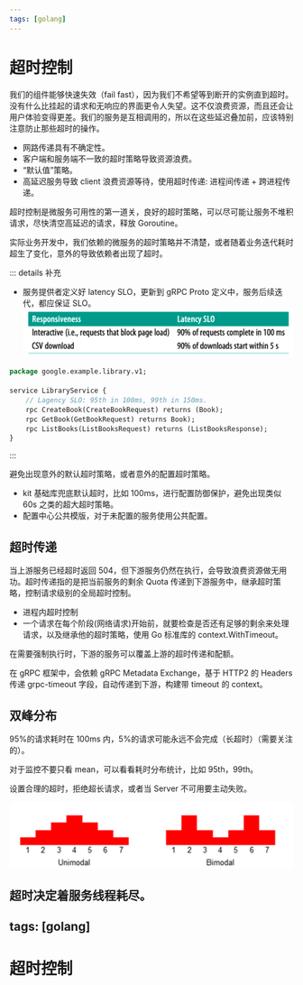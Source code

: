 ```yaml
---
tags: [golang]
---
```


# 超时控制

我们的组件能够快速失效（fail fast），因为我们不希望等到断开的实例直到超时。没有什么比挂起的请求和无响应的界面更令人失望。这不仅浪费资源，而且还会让用户体验变得更差。我们的服务是互相调用的，所以在这些延迟叠加前，应该特别注意防止那些超时的操作。

- 网路传递具有不确定性。
- 客户端和服务端不一致的超时策略导致资源浪费。
- “默认值”策略。
- 高延迟服务导致 client 浪费资源等待，使用超时传递: 进程间传递 + 跨进程传递。

超时控制是微服务可用性的第一道关，良好的超时策略，可以尽可能让服务不堆积请求，尽快清空高延迟的请求，释放 Goroutine。

实际业务开发中，我们依赖的微服务的超时策略并不清楚，或者随着业务迭代耗时超生了变化，意外的导致依赖者出现了超时。

::: details 补充

- 服务提供者定义好 latency SLO，更新到 gRPC Proto 定义中，服务后续迭代，都应保证 SLO。
  ![Alt text](images/2-%E8%B6%85%E6%97%B6%E6%8E%A7%E5%88%B6/image.png)

```proto {4}
package google.example.library.v1;

service LibraryService {
    // Lagency SLO: 95th in 100ms, 99th in 150ms.
    rpc CreateBook(CreateBookRequest) returns (Book);
    rpc GetBook(GetBookRequest) returns Book);
    rpc ListBooks(ListBooksRequest) returns (ListBooksResponse);
}
```

:::

避免出现意外的默认超时策略，或者意外的配置超时策略。

- kit 基础库兜底默认超时，比如 100ms，进行配置防御保护，避免出现类似 60s 之类的超大超时策略。
- 配置中心公共模版，对于未配置的服务使用公共配置。

## 超时传递

当上游服务已经超时返回 504，但下游服务仍然在执行，会导致浪费资源做无用功。超时传递指的是把当前服务的剩余 Quota 传递到下游服务中，继承超时策略，控制请求级别的全局超时控制。

- 进程内超时控制
- 一个请求在每个阶段(网络请求)开始前，就要检查是否还有足够的剩余来处理请求，以及继承他的超时策略，使用 Go 标准库的 context.WithTimeout。

在需要强制执行时，下游的服务可以覆盖上游的超时传递和配额。

在 gRPC 框架中，会依赖 gRPC Metadata Exchange，基于 HTTP2 的 Headers 传递 grpc-timeout 字段，自动传递到下游，构建带 timeout 的 context。

## 双峰分布

95%的请求耗时在 100ms 内，5%的请求可能永远不会完成（长超时）（需要关注的）。

对于监控不要只看 mean，可以看看耗时分布统计，比如 95th，99th。

设置合理的超时，拒绝超长请求，或者当 Server 不可用要主动失败。

![Alt text](images/2-%E8%B6%85%E6%97%B6%E6%8E%A7%E5%88%B6/image-1.png)

## 超时决定着服务线程耗尽。

## tags: [golang]

# 超时控制
